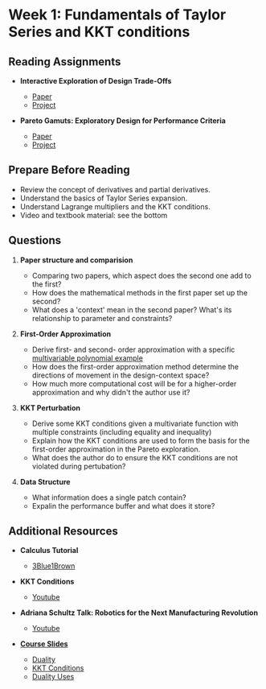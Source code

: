 # Week 1: Fundamentals of Taylor Series and KKT conditions

## Reading Assignments

- **Interactive Exploration of Design Trade-Offs**
  - [Paper](https://homes.cs.washington.edu/~adriana/tradeoffs/aschulz2018.pdf)
  - [Project](https://homes.cs.washington.edu/~adriana/tradeoffs/index.html)

- **Pareto Gamuts: Exploratory Design for Performance Criteria**
  - [Paper](https://paretogamuts.csail.mit.edu/Pareto_Gamuts_Paper_Final.pdf)
  - [Project](https://paretogamuts.csail.mit.edu/)

## Prepare Before Reading

- Review the concept of derivatives and partial derivatives.
- Understand the basics of Taylor Series expansion.
- Understand Lagrange multipliers and the KKT conditions.
- Video and textbook material: see the bottom

## Questions

1. **Paper structure and comparision**
   - Comparing two papers, which aspect does the second one add to the first?
   - How does the mathematical methods in the first paper set up the second?
   - What does a 'context' mean in the second paper? What's its relationship to parameter and constraints?

2. **First-Order Approximation**
   - Derive first- and second- order approximation with a specific [multivariable polynomial example](https://mathinsight.org/taylor_polynomial_multivariable_examples)
   - How does the first-order approximation method determine the directions of movement in the design-context space?
   - How much more computational cost will be for a higher-order approximation and why didn't the author use it?
     
3. **KKT Perturbation**
   - Derive some KKT conditions given a multivariate function with multiple constraints (including equality and inequality)
   - Explain how the KKT conditions are used to form the basis for the first-order approximation in the Pareto exploration.
   - What does the author do to ensure the KKT conditions are not violated during pertubation?
  
4. **Data Structure**
   - What information does a single patch contain?
   - Expalin the performance buffer and what does it store?

## Additional Resources

- **Calculus Tutorial**
  
  - [3Blue1Brown](https://www.3blue1brown.com/topics/calculus)

- **KKT Conditions**

  - [Youtube](https://www.youtube.com/watch?v=uh1Dk68cfWs)
    
- **Adriana Schultz Talk: Robotics for the Next Manufacturing Revolution**
  
  - [Youtube](https://www.youtube.com/watch?v=tYGcGGNZyGc)

- **[Course Slides](https://www.stat.cmu.edu/~ryantibs/convexopt-F18/)** 
  - [Duality](https://www.stat.cmu.edu/~ryantibs/convexopt/lectures/dual-gen.pdf)
  - [KKT Conditions](https://www.stat.cmu.edu/~ryantibs/convexopt/lectures/kkt.pdf)
  - [Duality Uses](https://www.stat.cmu.edu/~ryantibs/convexopt/lectures/dual-corres.pdf)

